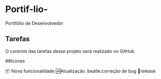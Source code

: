 # Portif-lio-
Portifólio de Desenvolvedor

## Tarefas 
O controle das tarefas desse projeto será realizado no GitHub

##Icones

:package: Nova funcionalidade
:up:Atualização
:beatle:correção de bug
:checkered_flag:release